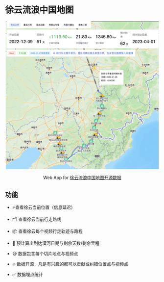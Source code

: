 # 徐云流浪中国地图

<p align='center'>
<img src="./docs/xuyun-map.netlify.app_.png" width='500'/>
</p>

<p align='center'>
Web App for <a href='https://github.com/lanseria/xuyun-map-data'>徐云流浪中国地图开源数据</a>
</p>

## 功能

- ⚡️查看徐云当前位置（信息延迟）

- 🗂 查看徐云当前行走路线

- 📦 查看徐云每个视频行走轨迹与路程

- 🎨 预计算出到达漠河日期与剩余天数/剩余里程

- 😃 数据包含每个切片地点与视频点

- 🔥 数据开源，凡是有兴趣的都可以贡献或纠错位置点与视频点

- ✅ 数据埋点统计
